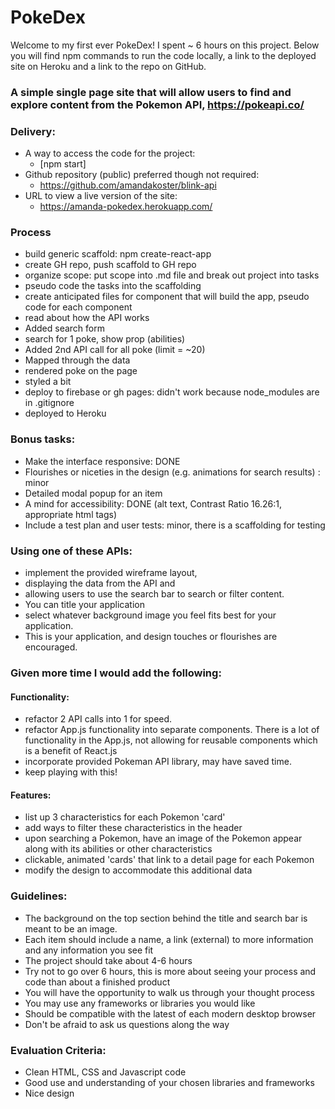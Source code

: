 # PokeDex
Welcome to my first ever PokeDex! I spent ~ 6 hours on this project. Below you will find npm commands to run the code locally, a link to the deployed site on Heroku and a link to the repo on GitHub. 

### A simple single page site that will allow users to find and explore content from the Pokemon API, https://pokeapi.co/

### Delivery:
* A way to access the code for the project:
    - [npm start]
* Github repository (public) preferred though not required: 
    - https://github.com/amandakoster/blink-api
* URL to view a live version of the site:
    - https://amanda-pokedex.herokuapp.com/

### Process
* build generic scaffold: npm create-react-app
* create GH repo, push scaffold to GH repo
* organize scope: put scope into .md file and break out project into tasks
* pseudo code the tasks into the scaffolding
* create anticipated files for component that will build the app, pseudo code for each component
* read about how the API works
* Added search form
* search for 1 poke, show prop (abilities)
* Added 2nd API call for all poke (limit = ~20)
* Mapped through the data
* rendered poke on the page
* styled a bit
* deploy to firebase or gh pages: didn't work because node_modules are in .gitignore
* deployed to Heroku

### Bonus tasks:
* Make the interface responsive: DONE
* Flourishes or niceties in the design (e.g. animations for search results) : minor
* Detailed modal popup for an item
* A mind for accessibility: DONE (alt text, Contrast Ratio 16.26:1, appropriate html tags)
* Include a test plan and user tests: minor, there is a scaffolding for testing

### Using one of these APIs:
* implement the provided wireframe layout, 
* displaying the data from the API and
* allowing users to use the search bar to search or filter content.
* You can title your application
* select whatever background image you feel fits best for your application.
* This is your application, and design touches or flourishes are encouraged.

### Given more time I would add the following: 

#### Functionality:
* refactor 2 API calls into 1 for speed.
* refactor App.js functionality into separate components. There is a lot of functionality in the App.js, not allowing for reusable components which is a benefit of React.js
* incorporate provided Pokeman API library, may have saved time.
* keep playing with this!

#### Features:
* list up 3 characteristics for each Pokemon 'card'
* add ways to filter these characteristics in the header
* upon searching a Pokemon, have an image of the Pokemon appear along with its abilities or other characteristics
* clickable, animated 'cards' that link to a detail page for each Pokemon
* modify the design to accommodate this additional data

### Guidelines:
* The background on the top section behind the title and search bar is meant to be an image.
* Each item should include a name, a link (external) to more information and any information you see fit
* The project should take about 4-6 hours
* Try not to go over 6 hours, this is more about seeing your process and code than about a finished product
* You will have the opportunity to walk us through your thought process
* You may use any frameworks or libraries you would like
* Should be compatible with the latest of each modern desktop browser
* Don&#39;t be afraid to ask us questions along the way

### Evaluation Criteria:
* Clean HTML, CSS and Javascript code
* Good use and understanding of your chosen libraries and frameworks
* Nice design

